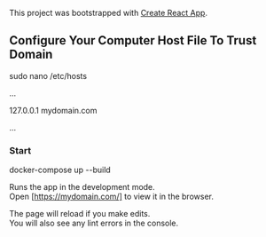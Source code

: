 This project was bootstrapped with [Create React App](https://github.com/facebook/create-react-app).

## Configure Your Computer Host File To Trust Domain

sudo nano /etc/hosts

...

127.0.0.1       mydomain.com

...


### Start

docker-compose up --build

Runs the app in the development mode.<br />
Open [https://mydomain.com/] to view it in the browser.

The page will reload if you make edits.<br />
You will also see any lint errors in the console.